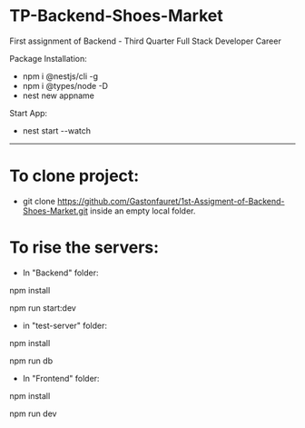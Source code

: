 # TP-Backend-Shoes-Market
First assignment of Backend  - Third Quarter Full Stack Developer Career

Package Installation:

- npm i @nestjs/cli -g
- npm i @types/node -D
- nest new appname

Start App:

- nest start --watch

---------------------------------------------------------------------------------------------------------------------

# To clone project: 

- git clone https://github.com/Gastonfauret/1st-Assigment-of-Backend-Shoes-Market.git inside an empty local folder.


# To rise the servers:

- In "Backend" folder: 

npm install

npm run start:dev

- in "test-server" folder:

npm install

npm run db

- In "Frontend" folder:

npm install

npm run dev

